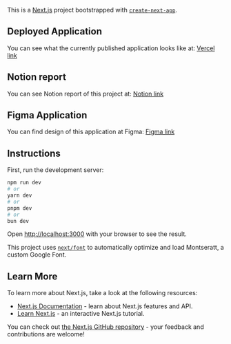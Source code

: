 ﻿This is a [Next.js](https://nextjs.org/) project bootstrapped with [`create-next-app`](https://github.com/vercel/next.js/tree/canary/packages/create-next-app).
## Deployed Application
You can see what the currently published application looks like at: [Vercel link](https://vinario-hci-project.vercel.app/)
## Notion report
You can see Notion report of this project at: [Notion link](https://standing-taleggio-757.notion.site/Nas-kutak-HCI-2024-FESB-6adea357509f445eb0f381aca99982ee)
## Figma Application
You can find design of this application at Figma: [Figma link](https://www.figma.com/file/gb0pAEayzM3vOwQlh4cgR7/Vje%C5%BEba-4---High-fidelity-prototype?type=design&node-id=18%3A70&mode=design&t=6bJQTAVyTFcmf6Ym-1)

## Instructions
First, run the development server:

```bash
npm run dev
# or
yarn dev
# or
pnpm dev
# or
bun dev
```

Open [http://localhost:3000](http://localhost:3000) with your browser to see the result.

This project uses [`next/font`](https://nextjs.org/docs/basic-features/font-optimization) to automatically optimize and load Montseratt, a custom Google Font.

## Learn More

To learn more about Next.js, take a look at the following resources:

- [Next.js Documentation](https://nextjs.org/docs) - learn about Next.js features and API.
- [Learn Next.js](https://nextjs.org/learn) - an interactive Next.js tutorial.

You can check out [the Next.js GitHub repository](https://github.com/vercel/next.js/) - your feedback and contributions are welcome!

